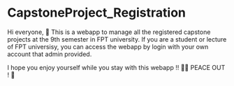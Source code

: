 # CapstoneProject_Registration
Hi everyone, 👋
This is a webapp to manage all the registered capstone projects at the 9th semester in FPT university. If you are a student or lecture of FPT universisy, 
you can access the webapp by login with your own account that admin provided.

I hope you enjoy yourself while you stay with this webapp !! ️🎉️🎉
PEACE OUT !️ 🎊
